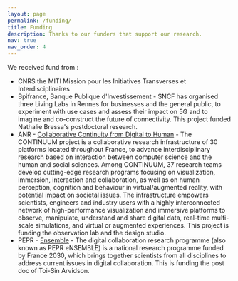 ```yaml
---
layout: page
permalink: /funding/
title: Funding
description: Thanks to our funders that support our research. 
nav: true
nav_order: 4
---
```


We received fund from : 
* CNRS the MITI Mission pour les Initiatives Transverses et Interdisciplinaires
* Bpifrance, Banque Publique d'Investissement - SNCF has organised three Living Labs in Rennes for businesses and the general public, to experiment with use cases and assess their impact on 5G and to imagine and co-construct the future of connectivity.  This project funded Nathalie Bressa's postdoctoral research.
* ANR - [Collaborative Continuity from Digital to Human](https://anr.fr/ProjetIA-21-ESRE-0030) - The CONTINUUM project is a collaborative research infrastructure of 30 platforms located throughout France, to advance interdisciplinary research based on interaction between computer science and the human and social sciences. Among CONTINUUM, 37 research teams develop cutting-edge research programs focusing on visualization, immersion, interaction and collaboration, as well as on human perception, cognition and behaviour in virtual/augmented reality, with potential impact on societal issues. The infrastructure empowers scientists, engineers and industry users with a highly interconnected network of high-performance visualization and immersive platforms to observe, manipulate, understand and share digital data, real-time multi-scale simulations, and virtual or augmented experiences. This project is funding the observation lab and the design studio. 
* PEPR - [Ensemble](https://www.pepr-ensemble.fr/) - The digital collaboration research programme (also known as PEPR eNSEMBLE) is a national research programme funded by France 2030, which brings together scientists from all disciplines to address current issues in digital collaboration. This is funding the post doc of Toi-Sin Arvidson. 
